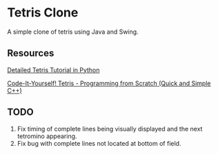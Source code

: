 # Tetris Clone

A simple clone of tetris using Java and Swing.

## Resources

[Detailed Tetris Tutorial in Python](https://www.youtube.com/watch?v=RxWS5h1UfI4)

[Code-It-Yourself! Tetris - Programming from Scratch (Quick and Simple C++)](https://www.youtube.com/watch?v=8OK8_tHeCIA&t=1036s)

## TODO

1. Fix timing of complete lines being visually displayed and the next tetromino appearing.
2. Fix bug with complete lines not located at bottom of field.

